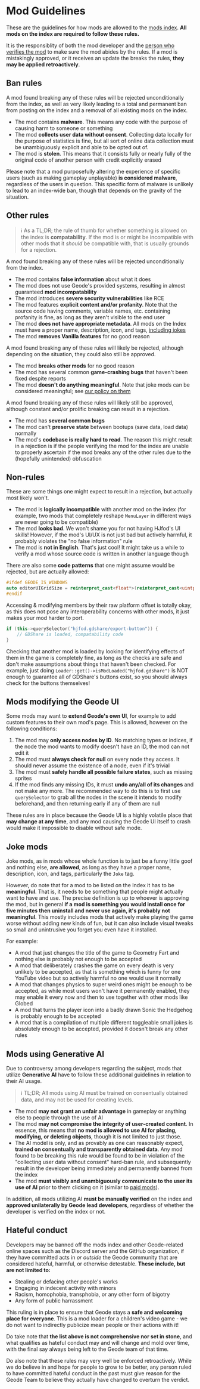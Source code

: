 # Mod Guidelines

These are the guidelines for how mods are allowed to the [mods index](https://geode-sdk.org/mods). **All mods on the index are required to follow these rules.**

It is the responsiblity of both the mod developer and the [person who verifies the mod](/mods/publishing#who-can-approve-mods) to make sure the mod abides by the rules. If a mod is mistakingly approved, or it receives an update the breaks the rules, **they may be applied retroactively**.

## Ban rules

A mod found breaking any of these rules will be rejected unconditionally from the index, as well as very likely leading to a total and permanent ban from posting on the index and a removal of all existing mods on the index.

 * The mod contains **malware**. This means any code with the purpose of causing harm to someone or something
 * The mod **collects user data without consent**. Collecting data locally for the purpose of statistics is fine, but all sort of online data collection must be unambiguously explicit and able to be opted out of.
 * The mod is **stolen**. This means that it consists fully or nearly fully of the original code of another person with credit explicitly erased

Please note that a mod purposefully altering the experience of specific users (such as making gameplay unplayable) **is considered malware**, regardless of the users in question. This specific form of malware is unlikely to lead to an index-wide ban, though that depends on the gravity of the situation.

## Other rules

> :information_source: As a TL;DR; the rule of thumb for whether something is allowed on the index is **compatability**. If the mod is or might be incompatible with other mods that it *should* be compatible with, that is usually grounds for a rejection.

A mod found breaking any of these rules will be rejected unconditionally from the index.

 * The mod contains **false information** about what it does
 * The mod does not use Geode's provided systems, resulting in almost guaranteed **mod incompatability**
 * The mod introduces **severe security vulnerabilities** like RCE
 * The mod features **explicit content and/or profanity**. Note that the source code having comments, variable names, etc. containing profanity is fine, as long as they aren't visible to the end user
 * The mod **does not have appropriate metadata**. All mods on the Index must have a proper name, description, icon, and tags, [including jokes](#joke-mods)
 * The mod **removes Vanilla features** for no good reason

A mod found breaking any of these rules will likely be rejected, although depending on the situation, they could also still be approved.

 * The mod **breaks other mods** for no good reason
 * The mod has several common **game-crashing bugs** that haven't been fixed despite reports
 * The mod **doesn't do anything meaningful**. Note that joke mods can be considered meaningful; see [our policy on them](#joke-mods)

A mod found breaking any of these rules will likely still be approved, although constant and/or prolific breaking can result in a rejection.

 * The mod has **several common bugs**
 * The mod can't **preserve state** between bootups (save data, load data) normally
 * The mod's **codebase is really hard to read**. The reason this might result in a rejection is if the people verifying the mod for the index are unable to properly ascertain if the mod breaks any of the other rules due to the (hopefully unintended) obfuscation

## Non-rules

These are some things one might expect to result in a rejection, but actually most likely won't.

 * The mod is **logically incompatible** with another mod on the index (for example, two mods that completely reshape `MenuLayer` in different ways are never going to be compatible)
 * The mod **looks bad**. We won't shame you for not having HJfod's UI skills! However, if the mod's UI/UX is not just bad but actively harmful, it probably violates the "no false information" rule
 * The mod is **not in English**. That's just cool! It might take us a while to verify a mod whose source code is written in another language though

There are also some **code patterns** that one might assume would be rejected, but are actually allowed:

```cpp
#ifdef GEODE_IS_WINDOWS
auto editorUIGridSize = reinterpret_cast<float*>(reinterpret_cast<uintptr_t>(EditorUI::get()) + 0x1d0);
#endif
```
Accessing & modifying members by their raw platform offset is totally okay, as this does not pose any interoperability concerns with other mods, it just makes your mod harder to port.

```cpp
if (this->querySelector("hjfod.gdshare/export-button")) {
    // GDShare is loaded, compatability code
}
```
Checking that another mod is loaded by looking for identifying effects of them in the game is completely fine, as long as the checks are safe and don't make assumptions about things that haven't been checked. For example, just doing `Loader::get()->isModLoaded("hjfod.gdshare")` is NOT enough to guarantee all of GDShare's buttons exist, so you should always check for the buttons themselves!

## Mods modifying the Geode UI

Some mods may want to **extend Geode's own UI**, for example to add custom features to their own mod's page. This is allowed, however on the following conditions:

1. The mod may **only access nodes by ID**. No matching types or indices, if the node the mod wants to modify doesn't have an ID, the mod can not edit it
2. The mod must **always check for null** on every node they access. It should never assume the existence of a node, even if it's trivial
3. The mod must **safely handle all possible failure states**, such as missing sprites
4. If the mod finds any missing IDs, it must **undo any/all of its changes** and not make any more. The recommended way to do this is to first use `querySelector` to grab all the nodes in the scene it intends to modify beforehand, and then returning early if any of them are null

These rules are in place because the Geode UI is a highly volatile place that **may change at any time**, and any mod causing the Geode UI itself to crash would make it impossible to disable without safe mode.

## Joke mods

Joke mods, as in mods whose whole function is to just be a funny little goof and nothing else, **are allowed**, as long as they have a proper name, description, icon, and tags, particularly the `Joke` tag.

However, do note that for a mod to be listed on the Index it has to be **meaningful**. That is, it needs to be something that people might actually want to have and use. The precise definition is up to whoever is approving the mod, but in general **if a mod is something you would install once for five minutes then uninstall and never use again, it's probably not meaningful**. This mostly includes mods that actively make playing the game worse without adding new kinds of fun, but it can also include visual tweaks so small and unintrusive you forget you even have it installed.

For example:

 - A mod that just changes the title of the game to Geometry Fart and nothing else is probably not enough to be accepted
 - A mod that deliberately crashes the game on every death is very unlikely to be accepted, as that is something which is funny for one YouTube video but so actively harmful no one would use it normally
 - A mod that changes physics to super weird ones might be enough to be accepted, as while most users won't have it permanently enabled, they may enable it every now and then to use together with other mods like Globed
 - A mod that turns the player icon into a badly drawn Sonic the Hedgehog is probably enough to be accepted
 - A mod that is a compilation of multiple different toggleable small jokes is absolutely enough to be accepted, provided it doesn't break any other rules

## Mods using Generative AI

Due to controversy among developers regarding the subject, mods that utilize **Generative AI** have to follow these additional guidelines in relation to their AI usage.

> :information_source: TL;DR; All mods using AI must be trained on consentually obtained data, and may not be used for creating levels.

 * The mod **may not grant an unfair advantage** in gameplay or anything else to people through the use of AI
 * The mod **may not compromise the integrity of user-created content**. In essence, this means that **no mod is allowed to use AI for placing, modifying, or deleting objects**, though it is not limited to just those.
 * The AI model is only, and as provably as one can reasonably expect, **trained on consentually and transparently obtained data**. Any mod found to be breaking this rule would be found to be in violation of the "collecting user data without consent" hard-ban rule, and subsequently result in the developer being immediately and permanently banned from the index
 * The mod **must visibly and unambiguously communicate to the user its use of AI** prior to them clicking on it (similar to [paid mods](/mods/publishing#what-about-paid-mods)).

In addition, all mods utilizing AI **must be manually verified** on the index and **approved unilaterally by Geode lead developers**, regardless of whether the developer is verified on the index or not.

## Hateful conduct

Developers may be banned off the mods index and other Geode-related online spaces such as the Discord server and the GitHub organization, if they have committed acts in *or outside* the Geode community that are considered hateful, harmful, or otherwise detestable. **These include, but are not limited to:**

 * Stealing or defacing other people's works
 * Engaging in indecent activity with minors
 * Racism, homophobia, transphobia, or any other form of bigotry
 * Any form of public harrassment

This ruling is in place to ensure that Geode stays a **safe and welcoming place for everyone**. This is a mod loader for a children's video game - we do not want to indirectly publicize mean people or their actions with it!

Do take note that **the list above is not comprehensive nor set in stone**, and what qualifies as hateful conduct may and will change and mold over time, with the final say always being left to the Geode team of that time.

Do also note that these rules may very well be enforced retroactively. While we do believe in and hope for people to grow to be better, any person ruled to have committed hateful conduct in the past must give reason for the Geode Team to believe they actually have changed to overturn the verdict.
